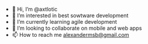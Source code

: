 - 👋 Hi, I’m @axtlotic
- 👀 I’m interested in best sowtware development
- 🌱 I’m currently learning agile development
- 💞️ I’m looking to collaborate on mobile and web apps
- 📫 How to reach me alexandermsb@gmail.com

<!---
axtlotic/axtlotic is a ✨ special ✨ repository because its `README.md` (this file) appears on your GitHub profile.
You can click the Preview link to take a look at your changes.
--->
